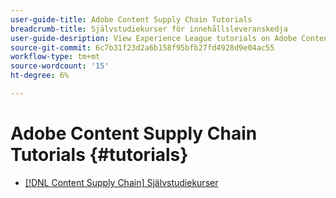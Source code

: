 ```yaml
---
user-guide-title: Adobe Content Supply Chain Tutorials
breadcrumb-title: Självstudiekurser för innehållsleveranskedja
user-guide-desription: View Experience League tutorials on Adobe Content Supply Chain, the simplified promise of Adobe's solutions to help organizations accelerate and scale content creation, improve content engagement and ROI, and deliver the content that fuels digital engagements buyers prefer.
source-git-commit: 6c7b31f23d2a6b158f95bfb27fd4928d9e04ac55
workflow-type: tm+mt
source-wordcount: '15'
ht-degree: 6%

---
```



# Adobe Content Supply Chain Tutorials {#tutorials}

+ [[!DNL Content Supply Chain] Självstudiekurser](overview.md)